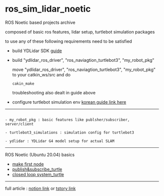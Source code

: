 # ros_sim_lidar_noetic

ROS Noetic based projects archive

composed of basic ros features, lidar setup, turtlebot simulation packages

to use any of these following requirements need to be satisfied
- build YDLidar SDK [guide](https://checker-manatee-fb6.notion.site/RPi-LiDAR-8c7e91de75af46b0bb0cdf8a34a70cb2)
- build "ydlidar_ros_driver", "ros_naviagtion_turtlebot3", "my_robot_pkg"

  move "ydlidar_ros_driver", "ros_naviagtion_turtlebot3", "my_robot_pkg" to your catkin_ws/src and do
  ```
  cakin_make
  ```
  troubleshooting also dealt in guide above
- configure turtlebot simulation env [korean guide link here](https://checker-manatee-fb6.notion.site/Turtlebot-SLAM-Simulation-1ada833f6436431094894cb8381c091d)

---
```

- my_robot_pkg : basic features like publsher/subscriber, server/client

- turtlebot3_simulations : simulation config for turtlebot3

- ydlidar : YDLidar G4 model setup for actual SLAM
```
---

ROS Noetic (Ubuntu 20.04) basics

- [make first node](https://checker-manatee-fb6.notion.site/Create-Package-and-Node-ae0fa2d5a2b24dda960aa8c5a21bb514)
- [publish&subscribe_turtle](https://checker-manatee-fb6.notion.site/Concept-of-ROS-Topic-Publisher-Subscriber-6d656e2c6aaa4eaead83cbaaa05eac04)
- [closed loop system_turtle](https://checker-manatee-fb6.notion.site/Closed-Loop-system-with-Turtlesim-6bdd9568475c4ce0be3b2c11e4a045e9)

---

full article : [notion link](https://checker-manatee-fb6.notion.site/ROS1-NOETIC-study-b82bd61a41314715a149bb84dabec7e6) or [tstory link](https://maltese-rocks.tistory.com/category/ROS/ROS%20Noetic%20Beginner)

